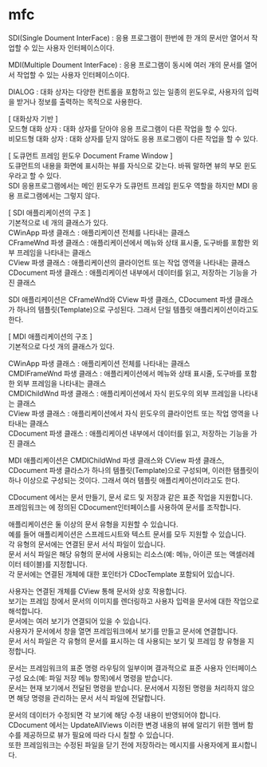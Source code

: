 # mfc

SDI(Single Doument InterFace) : 응용 프로그램이 한번에 한 개의 문서만 열어서 작업할 수 있는 사용자 인터페이스이다.

MDI(Multiple Doument InterFace) : 응용 프로그램이 동시에 여러 개의 문서를 열어서 작업할 수 있는 사용자 인터페이스이다.

DIALOG : 대화 상자는 다양한 컨트롤을 포함하고 있는 일종의 윈도우로, 사용자의 입력을 받거나 정보를 출력하는 목적으로 사용한다.

[ 대화상자 기반 ] <br>
모드형 대화 상자 : 대화 상자를 닫아야 응용 프로그램이 다른 작업을 할 수 있다.<br>
비모드형 대화 상자 : 대화 상자를 닫지 않아도 응용 프로그램이 다른 작업을 할 수 있다.<br>

[ 도큐먼트 프레임 윈도우 Document Frame Window ]<br>
도큐먼트의 내용을 화면에 표시하는 뷰를 자식으로 갖는다. 바꿔 말하면 뷰의 부모 윈도우라고 할 수 있다.<br>
SDI 응용프로그램에서는 메인 윈도우가 도큐먼트 프레임 윈도우 역할을 하지만 MDI 응용 프로그램에서는 그렇지 않다.<br>

[ SDI 애플리케이션의 구조 ]<br>
기본적으로 네 개의 클래스가 있다.<br>
CWinApp 파생 클래스 : 애플리케이션 전체를 나타내는 클래스<br>
CFrameWnd 파생 클래스 : 애플리케이션에서 메뉴와 상태 표시줄, 도구바를 포함한 외부 프레임을 나타내는 클래스<br>
CView 파생 클래스 : 애플리케이션의 클라이언트 또는 작업 영역을 나타내는 클래스<br>
CDocument 파생 클래스 : 애플리케이션 내부에서 데이터를 읽고, 저장하는 기능을 가진 클래스<br>

SDI 애플리케이션은 CFrameWnd와 CView 파생 클래스, CDocument 파생 클래스가 하나의 템플릿(Template)으로 구성된다. 그래서 단일 템플릿 애플리케이션이라고도 한다.

[ MDI 애플리케이션의 구조 ]<br>
기본적으로 다섯 개의 클래스가 있다.

CWinApp 파생 클래스 : 애플리케이션 전체를 나타내는 클래스<br>
CMDIFrameWnd 파생 클래스 : 애플리케이션에서 메뉴와 상태 표시줄, 도구바를 포함한 외부 프레임을 나타내는 클래스<br>
CMDIChildWnd 파생 클래스 : 애플리케이션에서 자식 윈도우의 외부 프레임을 나타내는 클래스<br>
CView 파생 클래스 : 애플리케이션에서 자식 윈도우의 클라이언트 또는 작업 영역을 나타내는 클래스<br>
CDocument 파생 클래스 : 애플리케이션 내부에서 데이터를 읽고, 저장하는 기능을 가진 클래스<br>

MDI 애플리케이션은 CMDIChildWnd 파생 클래스와 CView 파생 클래스, CDocument 파생 클라스가 하나의 템플릿(Template)으로 구성되며, 이러한 탬플릿이 하나 이상으로 구성되는 것이다. 그래서 여러 템플릿 애플리케이션이라고도 한다.

CDocument 에서는 문서 만들기, 문서 로드 및 저장과 같은 표준 작업을 지원합니다. 프레임워크는 에 정의된 CDocument인터페이스를 사용하여 문서를 조작합니다.

애플리케이션은 둘 이상의 문서 유형을 지원할 수 있습니다. <br>
예를 들어 애플리케이션은 스프레드시트와 텍스트 문서를 모두 지원할 수 있습니다.<br> 
각 유형의 문서에는 연결된 문서 서식 파일이 있습니다. <br>
문서 서식 파일은 해당 유형의 문서에 사용되는 리소스(예: 메뉴, 아이콘 또는 액셀러레이터 테이블)를 지정합니다. <br>
각 문서에는 연결된 개체에 대한 포인터가 CDocTemplate 포함되어 있습니다.<br>

사용자는 연결된 개체를 CView 통해 문서와 상호 작용합니다. <br>
보기는 프레임 창에서 문서의 이미지를 렌더링하고 사용자 입력을 문서에 대한 작업으로 해석합니다. <br>
문서에는 여러 보기가 연결되어 있을 수 있습니다. <br>
사용자가 문서에서 창을 열면 프레임워크에서 보기를 만들고 문서에 연결합니다. <br>
문서 서식 파일은 각 유형의 문서를 표시하는 데 사용되는 보기 및 프레임 창 유형을 지정합니다.<br>

문서는 프레임워크의 표준 명령 라우팅의 일부이며 결과적으로 표준 사용자 인터페이스 구성 요소(예: 파일 저장 메뉴 항목)에서 명령을 받습니다. <br>
문서는 현재 보기에서 전달된 명령을 받습니다. 문서에서 지정된 명령을 처리하지 않으면 해당 명령을 관리하는 문서 서식 파일에 전달합니다.

문서의 데이터가 수정되면 각 보기에 해당 수정 내용이 반영되어야 합니다. <br>
CDocument 에서는 UpdateAllViews 이러한 변경 내용의 뷰에 알리기 위한 멤버 함수를 제공하므로 뷰가 필요에 따라 다시 칠할 수 있습니다. <br>
또한 프레임워크는 수정된 파일을 닫기 전에 저장하라는 메시지를 사용자에게 표시합니다.<br>
